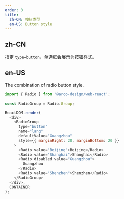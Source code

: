 ```yaml
---
order: 3
title:
  zh-CN: 按钮类型
  en-US: Button style
---
```


## zh-CN

指定 `type=button`，单选框会展示为按钮样式。

## en-US

The combination of radio button style.

```js
import { Radio } from '@arco-design/web-react';

const RadioGroup = Radio.Group;

ReactDOM.render(
  <div>
    <RadioGroup
      type="button"
      name="lang"
      defaultValue="Guangzhou"
      style={{ marginRight: 20, marginBottom: 20 }}
    >
      <Radio value="Beijing">Beijing</Radio>
      <Radio value="Shanghai">Shanghai</Radio>
      <Radio disabled value="Guangzhou">
        Guangzhou
      </Radio>
      <Radio value="Shenzhen">Shenzhen</Radio>
    </RadioGroup>
  </div>,
  CONTAINER
);
```
